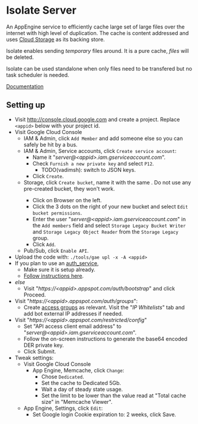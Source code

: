 # Isolate Server

An AppEngine service to efficiently cache large set of large files over the
internet with high level of duplication. The cache is content addressed and uses
[Cloud Storage](https://cloud.google.com/storage/) as its backing store.

Isolate enables sending _temporary_ files around. It is a pure cache, _files_
will be deleted.

Isolate can be used standalone when only files need to be transfered but no task
scheduler is needed.

[Documentation](doc)


## Setting up

*   Visit http://console.cloud.google.com and create a project. Replace
    `<appid>` below with your project id.
*   Visit Google Cloud Console
    *   IAM & Admin, click `Add Member` and add someone else so you can safely
        be hit by a bus.
    *   IAM & Admin, Service accounts, click `Create service account`:
        *   Name it "_server@\<appid\>.iam.gserviceaccount.com_".
        *   Check `Furnish a new private key` and select `P12`.
            *   TODO(vadimsh): switch to JSON keys.
        *   Click `Create`.
    *   Storage, click `Create bucket`, name it with the same <appid>. Do not
        use any pre-created bucket, they won't work.
        *   Click on Browser on the left.
        *   Click the 3 dots on the right of your new bucket and select `Edit
            bucket permissions`.
        *   Enter the user
            "_server@\<appid\>.iam.gserviceaccount.com_"
            in the `Add members` field and select `Storage Legacy Bucket Writer`
            and `Storage Legacy Object Reader` from the `Storage Legacy` group.
        *   Click `Add`.
    *   Pub/Sub, click `Enable API`.
*   Upload the code with: `./tools/gae upl -x -A <appid>`
*   If you plan to use an [auth_service](../auth_service),
    *   Make sure it is setup already.
    *   [Follow instructions
        here](../auth_service#linking-other-services-to-auth_service).
*   _else_
    *   Visit "_https://\<appid\>.appspot.com/auth/bootstrap_" and click
        Proceed.
*   Visit "_https://\<appid\>.appspot.com/auth/groups_":
    *   Create [access groups](doc/Access-Groups.md) as relevant. Visit the "_IP
        Whitelists_" tab and add bot external IP addresses if needed.
*   Visit "_https://\<appid\>.appspot.com/restricted/config_"
    *   Set "API access client email address" to
        "_server@\<appid\>.iam.gserviceaccount.com_".
    *   Follow the on-screen instructions to generate the base64 encoded DER
        private key.
    *   Click Submit.
*   Tweak settings:
    *   Visit Google Cloud Console
        *   App Engine, Memcache, click `Change`:
            *   Chose `Dedicated`.
            *   Set the cache to Dedicated 5Gb.
            *   Wait a day of steady state usage.
            *   Set the limit to be lower than the value read at "Total cache
                size" in "Memcache Viewer".
    *   App Engine, Settings, click `Edit`:
        *   Set Google login Cookie expiration to: 2 weeks, click Save.
